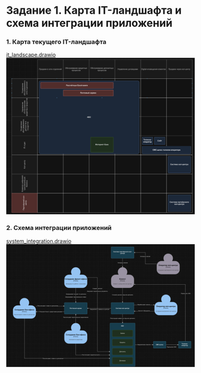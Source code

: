 # Задание 1. Карта IT-ландшафта и схема интеграции приложений

### 1. Карта текущего IT-ландшафта

[it_landscape.drawio](./it_landscape.drawio)
![img](./it_landscape.png)


### 2. Схема интеграции приложений

[system_integration.drawio](./system_integration.drawio)
![img](./system_integration.png)